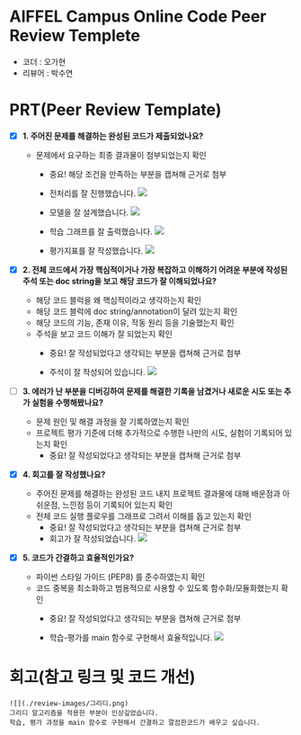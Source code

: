# AIFFEL Campus Online Code Peer Review Templete
- 코더 : 오가현
- 리뷰어 : 박수연


# PRT(Peer Review Template)
- [X]  **1. 주어진 문제를 해결하는 완성된 코드가 제출되었나요?**
    - 문제에서 요구하는 최종 결과물이 첨부되었는지 확인
        - 중요! 해당 조건을 만족하는 부분을 캡쳐해 근거로 첨부

        - 전처리를 잘 진행했습니다.
        ![](./review-images/전처리_.png)

        - 모델을 잘 설계했습니다.
        ![](./review-images/모델_.png)

        - 학습 그래프를 잘 출력했습니다.
        ![](./review-images/학습_.png)

        - 평가지표를 잘 작성했습니다.
        ![](./review-images/평가지표_.png)
    
- [X]  **2. 전체 코드에서 가장 핵심적이거나 가장 복잡하고 이해하기 어려운 부분에 작성된 
주석 또는 doc string을 보고 해당 코드가 잘 이해되었나요?**
    - 해당 코드 블럭을 왜 핵심적이라고 생각하는지 확인
    - 해당 코드 블럭에 doc string/annotation이 달려 있는지 확인
    - 해당 코드의 기능, 존재 이유, 작동 원리 등을 기술했는지 확인
    - 주석을 보고 코드 이해가 잘 되었는지 확인
        - 중요! 잘 작성되었다고 생각되는 부분을 캡쳐해 근거로 첨부

        - 주석이 잘 작성되어 있습니다.
        ![](./review-images/주석.png)
        
- [ ]  **3. 에러가 난 부분을 디버깅하여 문제를 해결한 기록을 남겼거나
새로운 시도 또는 추가 실험을 수행해봤나요?**
    - 문제 원인 및 해결 과정을 잘 기록하였는지 확인
    - 프로젝트 평가 기준에 더해 추가적으로 수행한 나만의 시도, 
    실험이 기록되어 있는지 확인
        - 중요! 잘 작성되었다고 생각되는 부분을 캡쳐해 근거로 첨부
        
- [X]  **4. 회고를 잘 작성했나요?**
    - 주어진 문제를 해결하는 완성된 코드 내지 프로젝트 결과물에 대해
    배운점과 아쉬운점, 느낀점 등이 기록되어 있는지 확인
    - 전체 코드 실행 플로우를 그래프로 그려서 이해를 돕고 있는지 확인
        - 중요! 잘 작성되었다고 생각되는 부분을 캡쳐해 근거로 첨부
        - 회고가 잘 작성되었습니다.
        ![](./review-images/회고__.png)
        
- [X]  **5. 코드가 간결하고 효율적인가요?**
    - 파이썬 스타일 가이드 (PEP8) 를 준수하였는지 확인
    - 코드 중복을 최소화하고 범용적으로 사용할 수 있도록 함수화/모듈화했는지 확인
        - 중요! 잘 작성되었다고 생각되는 부분을 캡쳐해 근거로 첨부

        - 학습-평가를 main 함수로 구현해서 효율적입니다.
        ![](./review-images/간결한%20코드.png)

# 회고(참고 링크 및 코드 개선)
```
![](./review-images/그리디.png)
그리디 알고리즘을 적용한 부분이 인상깊었습니다.  
학습, 평가 과정을 main 함수로 구현해서 간결하고 깔끔한코드가 배우고 싶습니다. 

```
